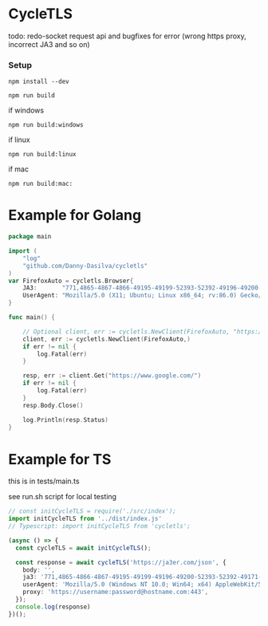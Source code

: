 # CycleTLS

todo: redo-socket request api and bugfixes for error (wrong https proxy, incorrect JA3 and so on)


### Setup

`npm install --dev`

`npm run build`

if windows

`npm run build:windows`

if linux

`npm run build:linux`

if mac

`npm run build:mac:`

# Example for Golang

```go
package main

import (
    "log"
    "github.com/Danny-Dasilva/cycletls"
)
var FirefoxAuto = cycletls.Browser{
	JA3:       "771,4865-4867-4866-49195-49199-52393-52392-49196-49200-49162-49161-49171-49172-156-157-47-53-10,0-23-65281-10-11-35-16-5-51-43-13-45-28-21,29-23-24-25-256-257,0",
	UserAgent: "Mozilla/5.0 (X11; Ubuntu; Linux x86_64; rv:86.0) Gecko/20100101 Firefox/86.0",
}

func main() {

    // Optional client, err := cycletls.NewClient(FirefoxAuto, "https://username:password@hostname.com:443")
    client, err := cycletls.NewClient(FirefoxAuto,)
    if err != nil {
        log.Fatal(err)
    }

    resp, err := client.Get("https://www.google.com/")
    if err != nil {
        log.Fatal(err)
    }
    resp.Body.Close()

    log.Println(resp.Status)
}
```


# Example for TS 

this is in tests/main.ts

see run.sh script for local testing

```ts
// const initCycleTLS = require('./src/index');
import initCycleTLS from '../dist/index.js'
// Typescript: import initCycleTLS from 'cycletls';

(async () => {
  const cycleTLS = await initCycleTLS();

  const response = await cycleTLS('https://ja3er.com/json', {
    body: '',
    ja3: '771,4865-4866-4867-49195-49199-49196-49200-52393-52392-49171-49172-156-157-47-53,0-23-65281-10-11-35-16-5-13-18-51-45-43-27-21,29-23-24,0',
    userAgent: 'Mozilla/5.0 (Windows NT 10.0; Win64; x64) AppleWebKit/537.36 (KHTML, like Gecko) Chrome/86.0.4240.198 Safari/537.36',
    proxy: 'https://username:password@hostname.com:443',
  });
  console.log(response)
})();

```
